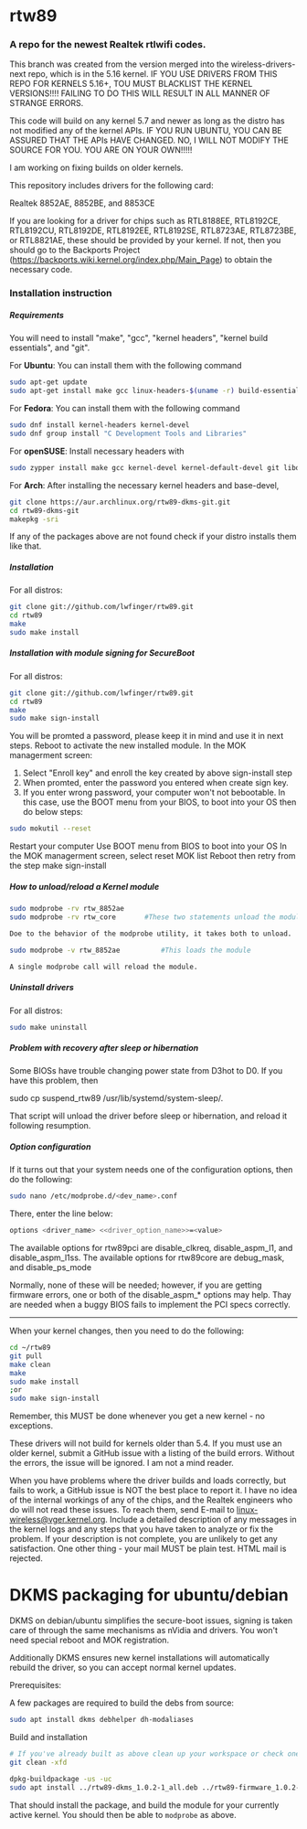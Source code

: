 rtw89
===========
### A repo for the newest Realtek rtlwifi codes.

This branch was created from the version merged into the wireless-drivers-next
repo, which is in the 5.16 kernel. IF YOU USE DRIVERS FROM THIS REPO FOR KERNELS
5.16+, TOU MUST BLACKLIST THE KERNEL VERSIONS!!!! FAILING TO DO THIS WILL RESULT
IN ALL MANNER OF STRANGE ERRORS.

This code will build on any kernel 5.7 and newer as long as the distro has not modified
any of the kernel APIs. IF YOU RUN UBUNTU, YOU CAN BE ASSURED THAT THE APIs HAVE CHANGED.
NO, I WILL NOT MODIFY THE SOURCE FOR YOU. YOU ARE ON YOUR OWN!!!!!

I am working on fixing builds on older kernels.

This repository includes drivers for the following card:

Realtek 8852AE, 8852BE, and 8853CE

If you are looking for a driver for chips such as
RTL8188EE, RTL8192CE, RTL8192CU, RTL8192DE, RTL8192EE, RTL8192SE, RTL8723AE, RTL8723BE, or RTL8821AE,
these should be provided by your kernel. If not, then you should go to the Backports Project
(https://backports.wiki.kernel.org/index.php/Main_Page) to obtain the necessary code.

### Installation instruction
##### Requirements
You will need to install "make", "gcc", "kernel headers", "kernel build essentials", and "git".

For **Ubuntu**: You can install them with the following command
```bash
sudo apt-get update
sudo apt-get install make gcc linux-headers-$(uname -r) build-essential git
```
For **Fedora**: You can install them with the following command
```bash
sudo dnf install kernel-headers kernel-devel
sudo dnf group install "C Development Tools and Libraries"
```
For **openSUSE**: Install necessary headers with
```bash
sudo zypper install make gcc kernel-devel kernel-default-devel git libopenssl-devel
```
For **Arch**: After installing the necessary kernel headers and base-devel,
```bash
git clone https://aur.archlinux.org/rtw89-dkms-git.git
cd rtw89-dkms-git
makepkg -sri
```
If any of the packages above are not found check if your distro installs them like that.

##### Installation
For all distros:
```bash
git clone git://github.com/lwfinger/rtw89.git
cd rtw89
make
sudo make install
```

##### Installation with module signing for SecureBoot
For all distros:
```bash
git clone git://github.com/lwfinger/rtw89.git
cd rtw89
make
sudo make sign-install
```
You will be promted a password, please keep it in mind and use it in next steps.
Reboot to activate the new installed module.
In the MOK managerment screen:
1. Select "Enroll key" and enroll the key created by above sign-install step
2. When promted, enter the password you entered when create sign key. 
3. If you enter wrong password, your computer won't not bebootable. In this case,
   use the BOOT menu from your BIOS, to boot into your OS then do below steps:
```bash
sudo mokutil --reset
```
Restart your computer
Use BOOT menu from BIOS to boot into your OS
In the MOK managerment screen, select reset MOK list
Reboot then retry from the step make sign-install

##### How to unload/reload a Kernel module
 ```bash
sudo modprobe -rv rtw_8852ae
sudo modprobe -rv rtw_core	     #These two statements unload the module

Doe to the behavior of the modprobe utility, it takes both to unload.

sudo modprobe -v rtw_8852ae          #This loads the module

A single modprobe call will reload the module.
```

##### Uninstall drivers
For all distros:
 ```bash
sudo make uninstall
```

##### Problem with recovery after sleep or hibernation
Some BIOSs have trouble changing power state from D3hot to D0. If you have this problem, then

sudo cp suspend_rtw89 /usr/lib/systemd/system-sleep/.

That script will unload the driver before sleep or hibernation, and reload it following resumption.

##### Option configuration
If it turns out that your system needs one of the configuration options, then do the following:
```bash
sudo nano /etc/modprobe.d/<dev_name>.conf
```
There, enter the line below:
```bash
options <driver_name> <<driver_option_name>>=<value>
```
The available options for rtw89pci are disable_clkreq, disable_aspm_l1, and disable_aspm_l1ss.
The available options for rtw89core are debug_mask, and disable_ps_mode

Normally, none of these will be needed; however, if you are getting firmware errors, one or both
of the disable_aspm_* options may help. Thay are needed when a buggy BIOS fails to implement the
PCI specs correctly.

***********************************************************************************************

When your kernel changes, then you need to do the following:
```bash
cd ~/rtw89
git pull
make clean
make
sudo make install
;or
sudo make sign-install
```

Remember, this MUST be done whenever you get a new kernel - no exceptions.

These drivers will not build for kernels older than 5.4. If you must use an older kernel,
submit a GitHub issue with a listing of the build errors. Without the errors, the issue
will be ignored. I am not a mind reader.

When you have problems where the driver builds and loads correctly, but fails to work, a GitHub
issue is NOT the best place to report it. I have no idea of the internal workings of any of the
chips, and the Realtek engineers who do will not read these issues. To reach them, send E-mail to
linux-wireless@vger.kernel.org. Include a detailed description of any messages in the kernel
logs and any steps that you have taken to analyze or fix the problem. If your description is
not complete, you are unlikely to get any satisfaction. One other thing - your mail MUST be plain test.
HTML mail is rejected.

# DKMS packaging for ubuntu/debian

DKMS on debian/ubuntu simplifies the secure-boot issues, signing is
taken care of through the same mechanisms as nVidia and drivers.  You
won't need special reboot and MOK registration.

Additionally DKMS ensures new kernel installations will automatically
rebuild the driver, so you can accept normal kernel updates.

Prerequisites:

A few packages are required to build the debs from source:

``` bash
sudo apt install dkms debhelper dh-modaliases
```

Build and installation

```bash
# If you've already built as above clean up your workspace or check one out specially (otherwise some temp files can end up in your package)
git clean -xfd

dpkg-buildpackage -us -uc
sudo apt install ../rtw89-dkms_1.0.2-1_all.deb ../rtw89-firmware_1.0.2-1_all.deb
```

That should install the package, and build the module for your
currently active kernel.  You should then be able to `modprobe` as
above.

